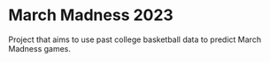 # March Madness 2023
Project that aims to use past college basketball data to predict March Madness games.
